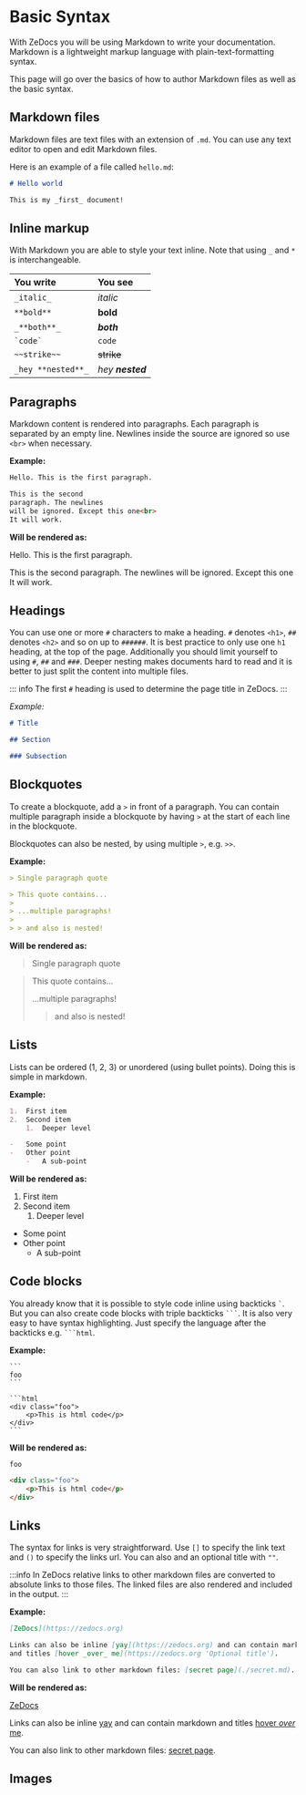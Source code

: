 # Basic Syntax

With ZeDocs you will be using Markdown to write your documentation. Markdown is
a lightweight markup language with plain-text-formatting syntax.

This page will go over the basics of how to author Markdown files as well as
the basic syntax.

## Markdown files

Markdown files are text files with an extension of `.md`. You can use any text
editor to open and edit Markdown files.

Here is an example of a file called `hello.md`:

```md
# Hello world

This is my _first_ document!
```

## Inline markup

With Markdown you are able to style your text inline. Note that using `_` and
`*` is interchangeable.

| You write          | You see          |
| :----------------- | :--------------- |
| `_italic_`         | _italic_         |
| `**bold**`         | **bold**         |
| `_**both**_`       | _**both**_       |
| `` `code` ``       | `code`           |
| `~~strike~~`       | ~~strike~~       |
| `_hey **nested**_` | _hey **nested**_ |

## Paragraphs

Markdown content is rendered into paragraphs. Each paragraph is separated by
an empty line. Newlines inside the source are ignored so use `<br>` when
necessary.

**Example:**

```md
Hello. This is the first paragraph.

This is the second
paragraph. The newlines
will be ignored. Except this one<br>
It will work.
```

**Will be rendered as:**

Hello. This is the first paragraph.

This is the second
paragraph. The newlines
will be ignored. Except this one<br>
It will work.

## Headings

You can use one or more `#` characters to make a heading. `#` denotes `<h1>`,
`##` denotes `<h2>` and so on up to `######`. It is best practice to only use
one `h1` heading, at the top of the page. Additionally you should limit
yourself to using `#`, `##` and `###`. Deeper nesting makes documents hard to
read and it is better to just split the content into multiple files.

::: info
The first `#` heading is used to determine the page title in ZeDocs.
:::

_Example:_

```md
# Title

## Section

### Subsection
```

## Blockquotes

To create a blockquote, add a `>` in front of a paragraph. You can contain
multiple paragraph inside a blockquote by having `>` at the start of each line
in the blockquote.

Blockquotes can also be nested, by using multiple `>`, e.g. `>>`.

**Example:**

```md
> Single paragraph quote

> This quote contains...
>
> ...multiple paragraphs!
>
> > and also is nested!
```

**Will be rendered as:**

> Single paragraph quote

> This quote contains...
>
> ...multiple paragraphs!
>
> > and also is nested!

## Lists

Lists can be ordered (1, 2, 3) or unordered (using bullet points). Doing this
is simple in markdown.

**Example:**

```md
1.  First item
2.  Second item
    1.  Deeper level

-   Some point
-   Other point
    -   A sub-point
```

**Will be rendered as:**

1.  First item
2.  Second item
    1.  Deeper level

-   Some point
-   Other point
    -   A sub-point

## Code blocks

You already know that it is possible to style code inline using backticks
`` ` ``. But you can also create code blocks with triple backticks ` ``` `.
It is also very easy to have syntax highlighting. Just specify the language
after the backticks e.g. ` ```html `.

**Example:**

    ```
    foo
    ```

    ```html
    <div class="foo">
        <p>This is html code</p>
    </div>
    ```

**Will be rendered as:**

```
foo
```

```html
<div class="foo">
    <p>This is html code</p>
</div>
```

## Links

The syntax for links is very straightforward. Use `[]` to specify the link text
and `()` to specify the links url. You can also and an optional title with `""`.

:::info
In ZeDocs relative links to other markdown files are converted to absolute links
to those files. The linked files are also rendered and included in the output.
:::

**Example:**

```md
[ZeDocs](https://zedocs.org)

Links can also be inline [yay](https://zedocs.org) and can contain markdown
and titles [hover _over_ me](https://zedocs.org 'Optional title').

You can also link to other markdown files: [secret page](./secret.md).
```

**Will be rendered as:**

[ZeDocs](https://zedocs.org)

Links can also be inline [yay](https://zedocs.org) and can contain markdown
and titles [hover _over_ me](https://zedocs.org 'Optional title').

You can also link to other markdown files: [secret page](./secret.md).

## Images
